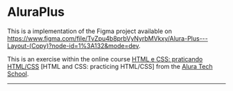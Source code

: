 # AluraPlus

This is a implementation of the Figma project available on <https://www.figma.com/file/TvZpu4b8prbVyNyrbMVkxy/Alura-Plus---Layout-(Copy)?node-id=1%3A132&mode=dev>.

This is an exercise within the online course
[HTML e CSS: praticando HTML/CSS](https://cursos.alura.com.br/course/html-css-praticando-html-css)
\[HTML and CSS: practicing HTML/CSS\]
from the [Alura Tech School](https://cursos.alura.com.br).

---
